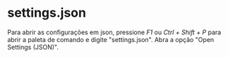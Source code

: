 # settings.json

Para abrir as configurações em json, pressione *F1* ou *Ctrl + Shift + P* para abrir a paleta de comando e digite "settings.json". Abra a opção "Open Settings (JSON)".
